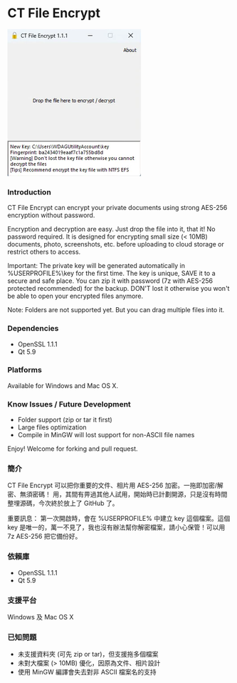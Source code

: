 # CT File Encrypt

![screenshot](https://raw.githubusercontent.com/carlostse/ct-file-enc/refs/heads/screenshot/screenshot/ct-file-enc.webp)

### Introduction
CT File Encrypt can encrypt your private documents using strong AES-256 encryption without password.

Encryption and decryption are easy. Just drop the file into it, that it! No password required. It is designed for encrypting small size (< 10MB) documents, photo, screenshots, etc. before uploading to cloud storage or restrict others to access.

Important:
The private key will be generated automatically in %USERPROFILE%\key for the first time. The key is unique, SAVE it to a secure and safe place. You can zip it with password (7z with AES-256 protected recommended) for the backup. DON'T lost it otherwise you won't be able to open your encrypted files anymore.

Note:
Folders are not supported yet. But you can drag multiple files into it.

### Dependencies
* OpenSSL 1.1.1
* Qt 5.9

### Platforms
Available for Windows and Mac OS X.

### Know Issues / Future Development
* Folder support (zip or tar it first)
* Large files optimization
* Compile in MinGW will lost support for non-ASCII file names

Enjoy! Welcome for forking and pull request.

### 簡介

CT File Encrypt 可以把你重要的文件、相片用 AES-256 加密。一拖即加密/解密、無須密碼！
用，其間有畀過其他人試用，開始時已計劃開源，只是沒有時間整埋源碼，今次終於放上了 GitHub 了。

重要訊息：
第一次開啟時，會在 %USERPROFILE% 中建立 key 這個檔案。這個 key 是唯一的，萬一不見了，我也沒有辦法幫你解密檔案，請小心保管！可以用 7z AES-256 把它備份好。

### 依賴庫
* OpenSSL 1.1.1
* Qt 5.9

### 支援平台
Windows 及 Mac OS X

### 已知問題
* 未支援資料夾 (可先 zip or tar)，但支援拖多個檔案
* 未對大檔案 (> 10MB) 優化，因原為文件、相片設計
* 使用 MinGW 編譯會失去對非 ASCII 檔案名的支持
